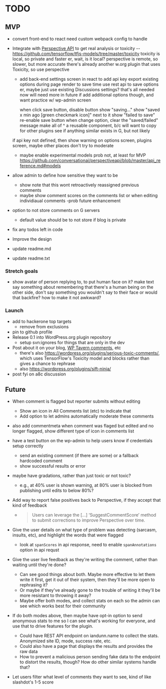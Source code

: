 # TODO

## MVP

* convert front-end to react
	need custom webpack config to handle

* Integrate with [Perspective API](https://www.perspectiveapi.com/) to get real analysis
	or toxicity -- https://github.com/tensorflow/tfjs-models/tree/master/toxicity
	toxicity is local, so private and faster
		er, wait, is it local?
	perspective is remote, so slower, but more accurate
	there's already another w.org plugin that uses Toxicity, so use perspective

	* add back-end settings screen in react to add api key
		export existing options during page render to save time
		use rest api to save options
		er, maybe just use existing Discussions settings? that's all needed now
		will need more in future if add additional options though, and want practice w/ wp-admin screen

		when click save button, 
			disable button
			show "saving..."
				show "saved x min ago [green checkmark icon]" next to it
				show "failed to save"
			re-enable save button
		when change option, clear the "saved/failed" message
		make all of ^ a reusable component, b/c will want to copy for other plugins
		see if anything similar exists in G, but not likely

	if api key not defined, then show warning on options screen, plugins screen, maybe other places
	don't try to moderate

	* maybe enable experimental models
		prob not, at least for MVP
		https://github.com/conversationai/perspectiveapi/blob/master/api_reference.md#models

* allow admin to define how sensitive they want to be
	* show note that this wont retroactively reassigned previous comments
	* maybe show comment scores on the comments list or when editing individiaual comments  -prob future enhancement

* option to not store comments on G servers
	* default value should be to not store if blog is private

* fix any todos left in code

* Improve the design
* update readme.md
* update readme.txt



### Stretch goals

* show avatar of person replying to, to put human face on it?
	make text say something about remembering that there's a human being on the other side, don't say something you wouldn't say to their face
	or would that backfire? how to make it not awkward?

### Launch

* add to hackerone top targets
	* remove from exclusions
* pin to github profile
* Release 0.1 into WordPress.org plugin repository
	* setup svn:ignores for things that are only in the dev
* Post about it on your blog, [WP Tavern comments](https://wptavern.com/googles-new-perspective-project-filters-online-comments-based-on-toxicity), etc
	* there's also https://wordpress.org/plugins/serious-toxic-comments/, which uses TensorFlow's Toxicity model and blocks rather than gives a chance to rephrase
	* also https://wordpress.org/plugins/sift-ninja/
* post fyi on a8c discussion


## Future

* When comment is flagged but reporter submits without editing
	* Show an icon in All Comments list (etc) to indicate that
	* Add option to let admins automatically moderate these comments
* also add commentmeta when comment was flaged but edited and no longer flagged, show different type of icon in comments list

* have a test button on the wp-admin to help users know if credentials setup correctly
	* send an existing comment (if there are some) or a fallback hardcoded comment
	* show successful results or error

* maybe have gradations, rather than just toxic or not toxic?
	* e.g., at 40% user is shown warning, at 80% user is blocked from publishing until edits to below 80%?

* Add way to report false positives back to Perspective, if they accept that kind of feedback
	* > Users can leverage the [...] ‘SuggestCommentScore’ method to submit corrections to improve Perspective over time.

* Give the user details on what type of problem was detecting (sarcasm, insults, etc), and highlight the words that were flagged
	* look at `spanScores` in api response, need to enable `spanAnnotations` option in api requst

* Give the user live feedback as they're writing the comment, rather than waiting until they're done?
	* Can see good things about both. Maybe more effective to let them write it first, get it out of their system, then they'll be more open to rephrasing it?
	* Or maybe if they've already gone to the trouble of writing it they'll be more resistant to throwing it away?
	* Maybe offer both modes, and collect stats on each so the admin can see which works best for their community
* If do both modes above, then maybe have opt-in option to send anonymous stats to me so I can see what's working for everyone, and use that to drive features for the plugin.
	* Could have REST API endpoint on iandunn.name to collect the stats. Anonymized site ID, mode, success rate, etc.
	* Could also have a page that displays the results and provides the raw data
	* How to prevent a malicious person sending fake data to the endpoint to distort the results, though? How do other similar systems handle that?

* Let users filter what level of comments they want to see, kind of like slashdot's 1-5 score
